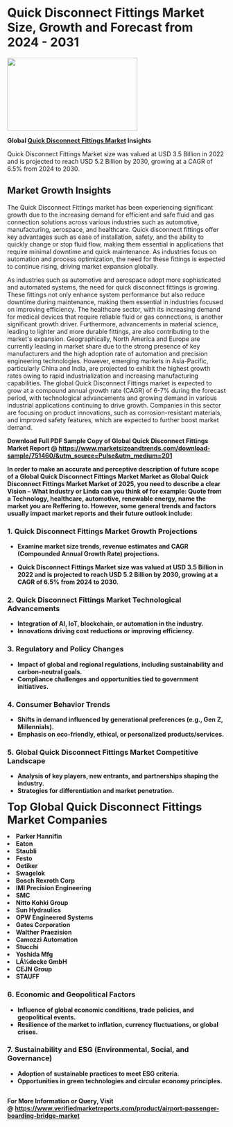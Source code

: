 <H1>Quick Disconnect Fittings Market Size, Growth and Forecast from 2024 - 2031</H1><img class="aligncenter size-medium wp-image-584254" src="https://thirdeyenews.in/wp-content/uploads/2024/09/Global-Market-Research-300x168.jpeg" alt="" width="300" height="168" /><p><strong>Global&nbsp;<a href="https://www.marketsizeandtrends.com/download-sample/751460/&amp;utm_source=Pulse&amp;utm_medium=201">Quick Disconnect Fittings Market</a> Insights</strong></p><p>Quick Disconnect Fittings Market size was valued at USD 3.5 Billion in 2022 and is projected to reach USD 5.2 Billion by 2030, growing at a CAGR of 6.5% from 2024 to 2030.</p><p><h2>Market Growth Insights</h2> <p>The Quick Disconnect Fittings market has been experiencing significant growth due to the increasing demand for efficient and safe fluid and gas connection solutions across various industries such as automotive, manufacturing, aerospace, and healthcare. Quick disconnect fittings offer key advantages such as ease of installation, safety, and the ability to quickly change or stop fluid flow, making them essential in applications that require minimal downtime and quick maintenance. As industries focus on automation and process optimization, the need for these fittings is expected to continue rising, driving market expansion globally.</p> <p><strong></strong></p> <p>As industries such as automotive and aerospace adopt more sophisticated and automated systems, the need for quick disconnect fittings is growing. These fittings not only enhance system performance but also reduce downtime during maintenance, making them essential in industries focused on improving efficiency. The healthcare sector, with its increasing demand for medical devices that require reliable fluid or gas connections, is another significant growth driver. Furthermore, advancements in material science, leading to lighter and more durable fittings, are also contributing to the market's expansion. Geographically, North America and Europe are currently leading in market share due to the strong presence of key manufacturers and the high adoption rate of automation and precision engineering technologies. However, emerging markets in Asia-Pacific, particularly China and India, are projected to exhibit the highest growth rates owing to rapid industrialization and increasing manufacturing capabilities. The global Quick Disconnect Fittings market is expected to grow at a compound annual growth rate (CAGR) of 6-7% during the forecast period, with technological advancements and growing demand in various industrial applications continuing to drive growth. Companies in this sector are focusing on product innovations, such as corrosion-resistant materials, and improved safety features, which are expected to further boost market demand. </p> <p><strong></p><p><span class=""><strong>Download Full PDF Sample Copy of Global Quick Disconnect Fittings Market Report</strong> @ <a href="https://www.marketsizeandtrends.com/download-sample/751460/&amp;utm_source=Pulse&amp;utm_medium=201" target="_blank">https://www.marketsizeandtrends.com/download-sample/751460/&amp;utm_source=Pulse&amp;utm_medium=201</a></span></p><p>In order to make an accurate and perceptive description of future scope of a Global&nbsp;Quick Disconnect Fittings Market Market as Global&nbsp;Quick Disconnect Fittings Market Market of 2025, you need to describe a clear Vision &ndash; What Industry or Linda can you think of for example: Quote from a Technology, healthcare, automotive, renewable energy, name the market you are Reffering to. However, some general trends and factors usually impact market reports and their future outlook include:</p><h3>1.&nbsp;<strong>Quick Disconnect Fittings Market Growth Projections</strong></h3><ul><li>Examine market size trends, revenue estimates and CAGR (Compounded Annual Growth Rate) projections.</li><li><p>Quick Disconnect Fittings Market size was valued at USD 3.5 Billion in 2022 and is projected to reach USD 5.2 Billion by 2030, growing at a CAGR of 6.5% from 2024 to 2030.</p></li></ul><h3>2.&nbsp;<strong>Quick Disconnect Fittings Market Technological Advancements</strong></h3><ul><li>Integration of AI, IoT, blockchain, or automation in the industry.</li><li>Innovations driving cost reductions or improving efficiency.</li></ul><h3>3.&nbsp;<strong>Regulatory and Policy Changes</strong></h3><ul><li>Impact of global and regional regulations, including sustainability and carbon-neutral goals.</li><li>Compliance challenges and opportunities tied to government initiatives.</li></ul><h3>4.&nbsp;<strong>Consumer Behavior Trends</strong></h3><ul><li>Shifts in demand influenced by generational preferences (e.g., Gen Z, Millennials).</li><li>Emphasis on eco-friendly, ethical, or personalized products/services.</li></ul><h3>5.&nbsp;<strong>Global Quick Disconnect Fittings Market Competitive Landscape</strong></h3><ul><li>Analysis of key players, new entrants, and partnerships shaping the industry.</li><li>Strategies for differentiation and market penetration.</li></ul><p data-pm-slice="1 1 []"><span style="color: inherit; font-family: inherit; font-size: 25px;">Top Global Quick Disconnect Fittings Market Companies</span></p><div class="" data-test-id=""><p><li>Parker Hannifin</li><li> Eaton</li><li> Staubli</li><li> Festo</li><li> Oetiker</li><li> Swagelok</li><li> Bosch Rexroth Corp</li><li> IMI Precision Engineering</li><li> SMC</li><li> Nitto Kohki Group</li><li> Sun Hydraulics</li><li> OPW Engineered Systems</li><li> Gates Corporation</li><li> Walther Praezision</li><li> Camozzi Automation</li><li> Stucchi</li><li> Yoshida Mfg</li><li> LÃ¼decke GmbH</li><li> CEJN Group</li><li> STAUFF</li></p></div><h3>6.&nbsp;<strong>Economic and Geopolitical Factors</strong></h3><ul><li>Influence of global economic conditions, trade policies, and geopolitical events.</li><li>Resilience of the market to inflation, currency fluctuations, or global crises.</li></ul><h3>7.&nbsp;<strong>Sustainability and ESG (Environmental, Social, and Governance)</strong></h3><ul><li>Adoption of sustainable practices to meet ESG criteria.</li><li>Opportunities in green technologies and circular economy principles.</li></ul><h2><strong style="font-size: 14px;">For More Information or Query, Visit @&nbsp;</strong><a style="background-color: #ffffff; font-size: 14px;" href="https://www.marketsizeandtrends.com/report/quick-disconnect-fittings-market/" target="_blank">https://www.verifiedmarketreports.com/product/airport-passenger-boarding-bridge-market</a></h2>